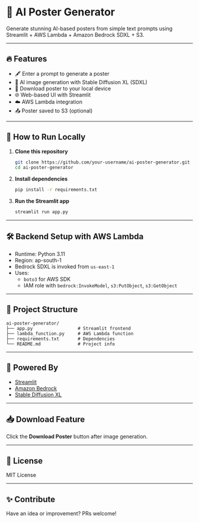 # 🎨 AI Poster Generator

Generate stunning AI-based posters from simple text prompts using Streamlit + AWS Lambda + Amazon Bedrock SDXL + S3.

---

## 🔥 Features

- 🖋️ Enter a prompt to generate a poster
- 🎨 AI image generation with Stable Diffusion XL (SDXL)
- 💾 Download poster to your local device
- 🌐 Web-based UI with Streamlit
- ☁️ AWS Lambda integration
- 📤 Poster saved to S3 (optional)

---

## 🚀 How to Run Locally

1. **Clone this repository**
   ```bash
   git clone https://github.com/your-username/ai-poster-generator.git
   cd ai-poster-generator
   ```

2. **Install dependencies**
   ```bash
   pip install -r requirements.txt
   ```

3. **Run the Streamlit app**
   ```bash
   streamlit run app.py
   ```

---

## 🛠️ Backend Setup with AWS Lambda

- Runtime: Python 3.11
- Region: ap-south-1
- Bedrock SDXL is invoked from `us-east-1`
- Uses:
  - `boto3` for AWS SDK
  - IAM role with `bedrock:InvokeModel`, `s3:PutObject`, `s3:GetObject`

---

## 📁 Project Structure

```
ai-poster-generator/
├── app.py                 # Streamlit frontend
├── lambda_function.py     # AWS Lambda function
├── requirements.txt       # Dependencies
└── README.md              # Project info
```

---

## 🧠 Powered By

- [Streamlit](https://streamlit.io)
- [Amazon Bedrock](https://aws.amazon.com/bedrock/)
- [Stable Diffusion XL](https://stability.ai/blog/stable-diffusion-xl)

---

## 📥 Download Feature

Click the **Download Poster** button after image generation.

---

## 📜 License

MIT License

---

## ✨ Contribute

Have an idea or improvement? PRs welcome!
